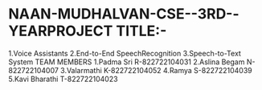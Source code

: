 # NAAN-MUDHALVAN-CSE--3RD--YEARPROJECT TITLE:-
1.Voice Assistants
2.End-to-End SpeechRecognition
3.Speech-to-Text System
TEAM MEMBERS
1.Padma Sri R-822722104031
2.Aslina Begam N-822722104007
3.Valarmathi K-822722104052
4.Ramya S-822722104039
5.Kavi Bharathi T-822722104023
